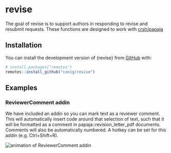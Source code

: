 
<!-- README.md is generated from README.Rmd. Please edit that file -->

# revise

<!-- badges: start -->
<!-- badges: end -->

The goal of revise is to support authors in responding to revise and
resubmit requests. These functions are designed to work with
[crsh/papaja](https://github.com/crsh/papaja)

## Installation

You can install the development version of {revise} from
[GitHub](https://github.com/conig/revise) with:

``` r
# install.packages("remotes")
remotes::install_github("conig/revise")
```

## Examples

### ReviewerComment addin

We have included an addin so you can mark text as a reviewer comment.
This will automatically insert code around that selection of text, such
that it will be formatted as a comment in papaja::revision_letter_pdf
documents. Comments will also be automatically numbered. A hotkey can be
set for this addin (e.g. Ctrl+Shift+R).

![animation of ReviewerComment
addin](man/figures/README/ReviewerComment.gif)
